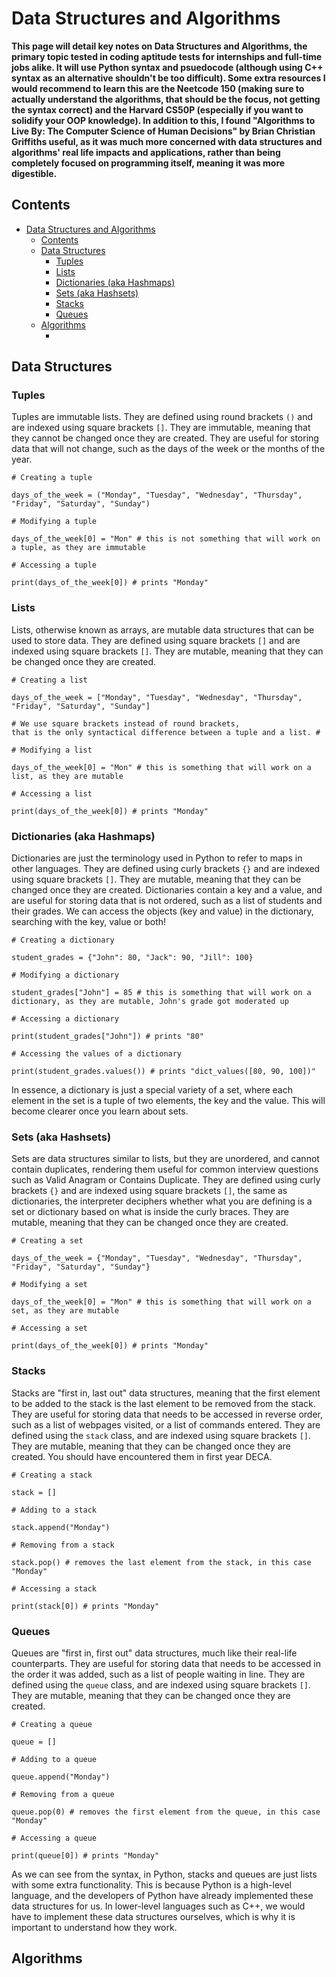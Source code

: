 # Data Structures and Algorithms

**This page will detail key notes on Data Structures and Algorithms, the primary topic tested in coding aptitude tests for internships and full-time jobs alike. It will use Python syntax and psuedocode (although using C++ syntax as an alternative shouldn't be too difficult). Some extra resources I would recommend to learn this are the Neetcode 150 (making sure to actually understand the algorithms, that should be the focus, not getting the syntax correct) and the Harvard CS50P (especially if you want to solidify your OOP knowledge). In addition to this, I found "Algorithms to Live By: The Computer Science of Human Decisions" by Brian Christian Griffiths useful, as it was much more concerned with data structures and algorithms' real life impacts and applications, rather than being completely focused on programming itself, meaning it was more digestible.**



## Contents
- [Data Structures and Algorithms](#data-structures-and-algorithms)
  - [Contents](#contents)
  - [Data Structures](#data-structures)
    - [Tuples](#tuples)
    - [Lists](#lists)
    - [Dictionaries (aka Hashmaps)](#dictionaries-aka-hashmaps)
    - [Sets (aka Hashsets)](#sets-aka-hashsets)
    - [Stacks](#stacks)
    - [Queues](#queues)
  - [Algorithms](#algorithms)
    - [](#)

## Data Structures

### Tuples

Tuples are immutable lists. They are defined using round brackets `()` and are indexed using square brackets `[]`. They are immutable, meaning that they cannot be changed once they are created. They are useful for storing data that will not change, such as the days of the week or the months of the year.

```
# Creating a tuple

days_of_the_week = ("Monday", "Tuesday", "Wednesday", "Thursday", "Friday", "Saturday", "Sunday")

# Modifying a tuple

days_of_the_week[0] = "Mon" # this is not something that will work on a tuple, as they are immutable

# Accessing a tuple

print(days_of_the_week[0]) # prints "Monday"
```

### Lists

Lists, otherwise known as arrays, are mutable data structures that can be used to store data. They are defined using square brackets `[]` and are indexed using square brackets `[]`. They are mutable, meaning that they can be changed once they are created.

```
# Creating a list

days_of_the_week = ["Monday", "Tuesday", "Wednesday", "Thursday", "Friday", "Saturday", "Sunday"] 

# We use square brackets instead of round brackets, 
that is the only syntactical difference between a tuple and a list. #

# Modifying a list

days_of_the_week[0] = "Mon" # this is something that will work on a list, as they are mutable

# Accessing a list

print(days_of_the_week[0]) # prints "Monday"
```

### Dictionaries (aka Hashmaps)

Dictionaries are just the terminology used in Python to refer to maps in other languages. They are defined using curly brackets `{}` and are indexed using square brackets `[]`. They are mutable, meaning that they can be changed once they are created. Dictionaries contain a key and a value, and are useful for storing data that is not ordered, such as a list of students and their grades. We can access the objects (key and value) in the dictionary, searching with the key, value or both!

```
# Creating a dictionary

student_grades = {"John": 80, "Jack": 90, "Jill": 100}

# Modifying a dictionary

student_grades["John"] = 85 # this is something that will work on a dictionary, as they are mutable, John's grade got moderated up

# Accessing a dictionary

print(student_grades["John"]) # prints "80"

# Accessing the values of a dictionary

print(student_grades.values()) # prints "dict_values([80, 90, 100])"

``` 
In essence, a dictionary is just a special variety of a set, where each element in the set is a tuple of two elements, the key and the value. This will become clearer once you learn about sets.


### Sets (aka Hashsets)

Sets are data structures similar to lists, but they are unordered, and cannot contain duplicates, rendering them useful for common interview questions such as Valid Anagram or Contains Duplicate. They are defined using curly brackets `{}` and are indexed using square brackets `[]`, the same as dictionaries, the interpreter deciphers whether what you are defining is a set or dictionary based on what is inside the curly braces. They are mutable, meaning that they can be changed once they are created. 

```
# Creating a set

days_of_the_week = {"Monday", "Tuesday", "Wednesday", "Thursday", "Friday", "Saturday", "Sunday"}

# Modifying a set

days_of_the_week[0] = "Mon" # this is something that will work on a set, as they are mutable

# Accessing a set

print(days_of_the_week[0]) # prints "Monday"

```

### Stacks

Stacks are "first in, last out" data structures, meaning that the first element to be added to the stack is the last element to be removed from the stack. They are useful for storing data that needs to be accessed in reverse order, such as a list of webpages visited, or a list of commands entered. They are defined using the `stack` class, and are indexed using square brackets `[]`. They are mutable, meaning that they can be changed once they are created. You should have encountered them in first year DECA.

```
# Creating a stack

stack = []

# Adding to a stack

stack.append("Monday")

# Removing from a stack

stack.pop() # removes the last element from the stack, in this case "Monday"

# Accessing a stack

print(stack[0]) # prints "Monday"

```

### Queues

Queues are "first in, first out" data structures, much like their real-life counterparts. They are useful for storing data that needs to be accessed in the order it was added, such as a list of people waiting in line. They are defined using the `queue` class, and are indexed using square brackets `[]`. They are mutable, meaning that they can be changed once they are created.

```
# Creating a queue

queue = []

# Adding to a queue

queue.append("Monday")

# Removing from a queue

queue.pop(0) # removes the first element from the queue, in this case "Monday"

# Accessing a queue

print(queue[0]) # prints "Monday"

```

As we can see from the syntax, in Python, stacks and queues are just lists with some extra functionality. This is because Python is a high-level language, and the developers of Python have already implemented these data structures for us. In lower-level languages such as C++, we would have to implement these data structures ourselves, which is why it is important to understand how they work.

## Algorithms

###  

















